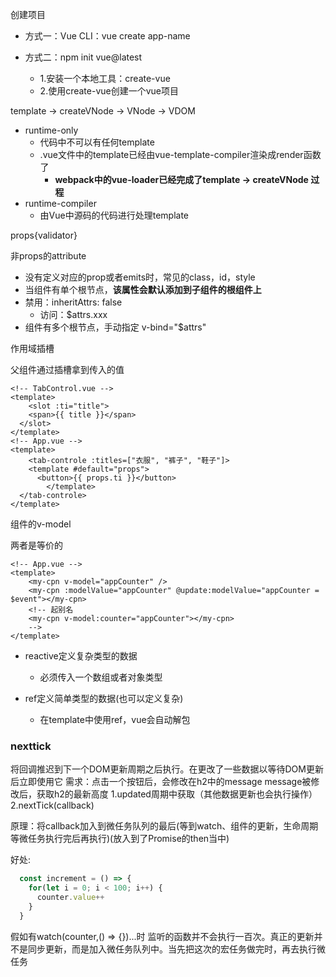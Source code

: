 创建项目

* 方式一：Vue CLI：vue create app-name

* 方式二：npm init vue@latest
  * 1.安装一个本地工具：create-vue
  * 2.使用create-vue创建一个vue项目



template -> createVNode -> VNode -> VDOM

* runtime-only
  * 代码中不可以有任何template
  * .vue文件中的template已经由vue-template-compiler渲染成render函数了
    * **webpack中的vue-loader已经完成了template -> createVNode 过程**
* runtime-compiler
  * 由Vue中源码的代码进行处理template



props{validator}

非props的attribute

* 没有定义对应的prop或者emits时，常见的class，id，style
* 当组件有单个根节点，**该属性会默认添加到子组件的根组件上**
* 禁用：inheritAttrs: false
  * 访问：$attrs.xxx
* 组件有多个根节点，手动指定 v-bind="$attrs"



作用域插槽

父组件通过插槽拿到传入的值

```vue
<!-- TabControl.vue -->
<template>
	<slot :ti="title">
    <span>{{ title }}</span>
  </slot>
</template>
<!-- App.vue -->
<template>
	<tab-controle :titles=["衣服", "裤子", "鞋子"]>
    <template #default="props">
      <button>{{ props.ti }}</button>
		</template>
  </tab-controle>
</template>
```





组件的v-model

两者是等价的

```vue
<!-- App.vue -->
<template>
	<my-cpn v-model="appCounter" />
	<my-cpn :modelValue="appCounter" @update:modelValue="appCounter = $event"></my-cpn>
	<!-- 起别名
	<my-cpn v-model:counter="appCounter"></my-cpn>
	-->
</template>
```



* reactive定义复杂类型的数据
  * 必须传入一个数组或者对象类型

* ref定义简单类型的数据(也可以定义复杂)
  * 在template中使用ref，vue会自动解包





### nexttick

  将回调推迟到下一个DOM更新周期之后执行。在更改了一些数据以等待DOM更新后立即使用它
    需求：点击一个按钮后，会修改在h2中的message
    message被修改后，获取h2的最新高度
      1.updated周期中获取（其他数据更新也会执行操作）
      2.nextTick(callback)

  原理：将callback加入到微任务队列的最后(等到watch、组件的更新，生命周期等微任务执行完后再执行)(放入到了Promise的then当中)

  好处:
  ```js
    const increment = () => {
      for(let i = 0; i < 100; i++) {
        counter.value++
      }
    }
  ```
  假如有watch(counter,() => {})...时 监听的函数并不会执行一百次。真正的更新并不是同步更新，而是加入微任务队列中。当先把这次的宏任务做完时，再去执行微任务

